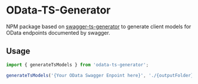 # OData-TS-Generator
NPM package based on [swagger-ts-generator](https://www.npmjs.com/package/swagger-ts-generator) to generate client models for OData endpoints documented by swagger.

## Usage
```javascript
import { generateTsModels } from 'odata-ts-generator';

generateTsModels('{Your OData Swagger Enpoint here}', './{outputFolder}/');
```